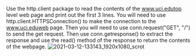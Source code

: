 Use the http.client package to read the contents of the www.uci.edutop level web page and print out the first 3 lines. You will need to use http.client.HTTPSConnection() to make the connection to the www.uci.eduweb page. Then you will need to use conn.request("GET", "/") to send the get request. Then use conn.getresponse() to extract the response and use the read() method of the response to return the contents of the webpage.
![2021-03-12-133143_1920x1080_scrot](https://user-images.githubusercontent.com/70940866/110947995-bc91a180-8338-11eb-932a-f2a1dee39072.png)
